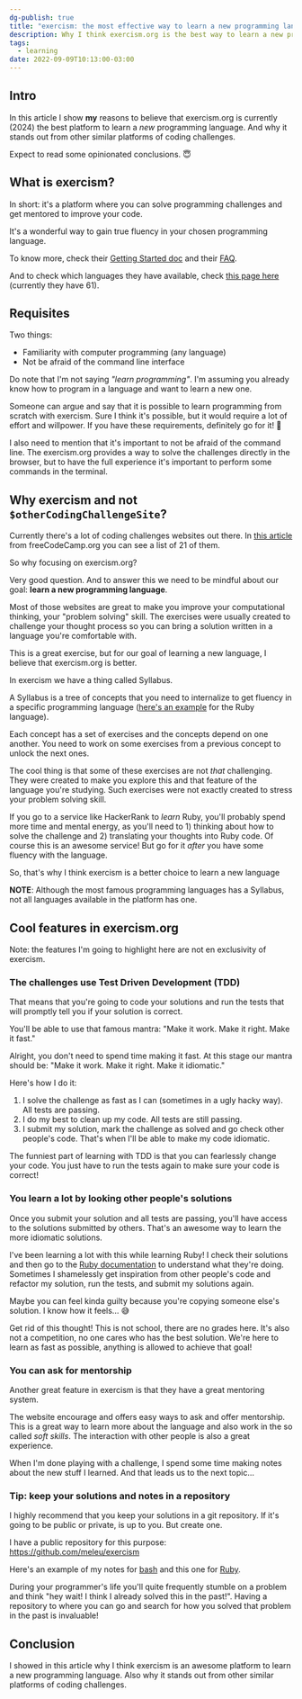 ```yaml
---
dg-publish: true
title: "exercism: the most effective way to learn a new programming language"
description: Why I think exercism.org is the best way to learn a new programming language
tags:
  - learning
date: 2022-09-09T10:13:00-03:00
---
```



## Intro

In this article I show **my** reasons to believe that exercism.org is currently (2024) the best platform to learn a *new* programming language. And why it stands out from other similar platforms of coding challenges.

Expect to read some opinionated conclusions. 😇


## What is exercism?

In short: it's a platform where you can solve programming challenges and get mentored to improve your code.

It's a wonderful way to gain true fluency in your chosen programming language.

To know more, check their [Getting Started doc](https://exercism.org/docs/using/getting-started) and their [FAQ](https://exercism.org/docs/using/faqs).

And to check which languages they have available, check [this page here](https://exercism.org/tracks) (currently they have 61).


## Requisites

Two things:

- Familiarity with computer programming (any language)
- Not be afraid of the command line interface

Do note that I'm not saying *"learn programming"*. I'm assuming you already know how to program in a language and want to learn a new one.

Someone can argue and say that it is possible to learn programming from scratch with exercism. Sure I think it's possible, but it would require a lot of effort and willpower. If you have these requirements, definitely go for it! 🚀

I also need to mention that it's important to not be afraid of the command line. The exercism.org provides a way to solve the challenges directly in the browser, but to have the full experience it's important to perform some commands in the terminal.



## Why exercism and not `$otherCodingChallengeSite`?

Currently there's a lot of coding challenges websites out there. In [this article](https://www.freecodecamp.org/news/the-most-popular-coding-challenge-websites/) from freeCodeCamp.org you can see a list of 21 of them.

So why focusing on exercism.org?

Very good question. And to answer this we need to be mindful about our goal: **learn a new programming language**.

Most of those websites are great to make you improve your computational thinking, your "problem solving" skill. The exercises were usually created to challenge your thought process so you can bring a solution written in a language you're comfortable with.

This is a great exercise, but for our goal of learning a new language, I believe that exercism.org is better.

In exercism we have a thing called Syllabus.

A Syllabus is a tree of concepts that you need to internalize to get fluency in a specific programming language ([here's an example](https://exercism.org/tracks/ruby/concepts) for the Ruby language).

Each concept has a set of exercises and the concepts depend on one another. You need to work on some exercises from a previous concept to unlock the next ones.

The cool thing is that some of these exercises are not *that* challenging. They were created to make you explore this and that feature of the language you're studying. Such exercises were not exactly created to stress your problem solving skill.

If you go to a service like HackerRank to *learn* Ruby, you'll probably spend more time and mental energy, as you'll need to 1) thinking about how to solve the challenge and 2) translating your thoughts into Ruby code. Of course this is an awesome service! But go for it *after* you have some fluency with the language.

So, that's why I think exercism is a better choice to learn a new language

**NOTE**: Although the most famous programming languages has a Syllabus, not all languages available in the platform has one.


## Cool features in exercism.org

Note: the features I'm going to highlight here are not en exclusivity of exercism.

### The challenges use Test Driven Development (TDD)

That means that you're going to code your solutions and run the tests that will promptly tell you if your solution is correct.

You'll be able to use that famous mantra: "Make it work. Make it right. Make it fast."

Alright, you don't need to spend time making it fast. At this stage our mantra should be: "Make it work. Make it right. Make it idiomatic."

Here's how I do it:

1. I solve the challenge as fast as I can (sometimes in a ugly hacky way). All tests are passing.
2. I do my best to clean up my code. All tests are still passing.
3. I submit my solution, mark the challenge as solved and go check other people's code. That's when I'll be able to make my code idiomatic.

The funniest part of learning with TDD is that you can fearlessly change your code. You just have to run the tests again to make sure your code is correct!


### You learn a lot by looking other people's solutions

Once you submit your solution and all tests are passing, you'll have access to the solutions submitted by others. That's an awesome way to learn the more idiomatic solutions.

I've been learning a lot with this while learning Ruby! I check their solutions and then go to the [Ruby documentation](https://ruby-doc.org/) to understand what they're doing. Sometimes I shamelessly get inspiration from other people's code and refactor my solution, run the tests, and submit my solutions again.

Maybe you can feel kinda guilty because you're copying someone else's solution. I know how it feels... 😅

Get rid of this thought! This is not school, there are no grades here. It's also not a competition, no one cares who has the best solution. We're here to learn as fast as possible, anything is allowed to achieve that goal!


### You can ask for mentorship

Another great feature in exercism is that they have a great mentoring system.

The website encourage and offers easy ways to ask and offer mentorship. This is a great way to learn more about the language and also work in the so called *soft skills*. The interaction with other people is also a great experience.


When I'm done playing with a challenge, I spend some time making notes about the new stuff I learned. And that leads us to the next topic...


### Tip: keep your solutions and notes in a repository

I highly recommend that you keep your solutions in a git repository. If it's going to be public or private, is up to you. But create one.

I have a public repository for this purpose: <https://github.com/meleu/exercism>

Here's an example of my notes for [bash](https://github.com/meleu/exercism/blob/master/bash/README.md) and this one for [Ruby](https://github.com/meleu/exercism/blob/master/ruby/README.md).

During your programmer's life you'll quite frequently stumble on a problem and think "hey wait! I think I already solved this in the past!". Having a repository to where you can go and search for how you solved that problem in the past is invaluable!

## Conclusion

I showed in this article why I think exercism is an awesome platform to learn a new programming language. Also why it stands out from other similar platforms of coding challenges.